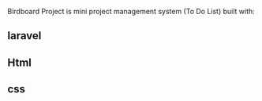 Birdboard Project is mini project management system (To Do List) built with:
## laravel
## Html
## css
